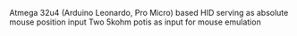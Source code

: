 Atmega 32u4 (Arduino Leonardo, Pro Micro) based HID serving as absolute mouse position input
Two 5kohm potis as input for mouse emulation
